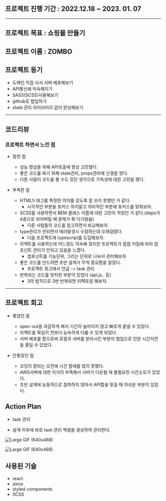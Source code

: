 ## 프로젝트 진행 기간 : 2022.12.18 ~ 2023. 01. 07
---------------------------------------------


## 프로젝트 목표 : 쇼핑몰 만들기
## 프로젝트 이름 : ZOMBO
## 프로젝트 동기
- 도메인 직접 사서 서버 배포해보기
- API통신에 익숙해지기
- SASS(SCSS)사용해보기
- github로 협업하기
- state 관리 라이브러리 없이 완성해보기
-----------------------------------------
## 코드리뷰
### 프로젝트 하면서 느낀 점
- 잘한 점 
  - 성능 향상을 위해 API호출에 항상 고민했다.
  - 좋은 코드를 짜기 위해 state관리, props관리에 신경을 썼다.
  - 다른 사람이 코드를 볼 수도 있단 생각으로 가독성에 대한 고민을 했다.

- 부족한 점
  - HTML5 태그를 특정한 의미를 갖도록 잘 쓰지 못했던 거 같다. 
    + 시각적인 부분을 포커스 하지말고 의미적인 부분에 포커스를 맞춰보자.
  - SCSS를 사용하면서 BEM 클래스 이름에 대한 고민이 적었던 거 같다.(deps가 4층으로 되어버릴 때 문제가 확 다가왔음)
    + 다른 사람들의 코드를 참고하면서 비교해보자
  - type관리가 안되면서 에러발생시 수정하는데 오래걸렸다. 
    + 다음 프로젝트에 typescript를 도입해보자.
  - 리액트를 사용하는데 어느정도 익숙해 졌지만 프로젝트가 점점 커짐에 따라 컴포넌트 관리가 안되고 있음을 느꼈다. 
    + 컴포넌트를 기능단위, 그리는 단위로 나눠서 관리해보자
  - 좋은 코드를 만드려면 초반 설계가 무척 중요함을 알았다. 
    + 프로젝트 회고에서 언급 -> task 관리 
  - 반복되는 코드를 방치한 부분이 있었다 (api.js.. 등) 
    + 3의 법칙으로 3번 반복되면 리펙토링 해보자.

--------------------------------------
## 프로젝트 회고
- 좋았던 점
  - spec-out을 과감하게 해서 기간이 늘어지지 않고 빠르게 끝낼 수 있었다.
  - 리액트를 확실히 전보다 능숙하게 다룰 수 있게 되었다.
  - 서버 배포를 함으로써 로컬과 서버를 분리시킨 부분이 협업으로 인한 시간지연을 줄일 수 있었다.
  
- 안좋았던 점
  - 코딩이 잘되는 오전에 시간 할애를 많이 못했다.
  - AWS서버에 대한 지식이 부족해서 서버가 다운될 때 불필요한 시간소모가 있었다.
  - 초반 설계에 능동적으로 참여하지 않아서 API합을 맞출 때 아쉬운 부분이 있었다.
 
## Action Plan
- task 관리
 + 설계 이후에 바로 task 관리 엑셀을 생성하여 관리한다.
 
 
![Large GIF (640x468)](https://user-images.githubusercontent.com/79697414/213917269-bdad48e2-a598-4e7c-9fd6-c4dc0d85de64.gif)


 ![Large GIF (640x468)](https://user-images.githubusercontent.com/79697414/213917259-6c155097-ce60-4989-a185-791e52209a12.gif)

## 사용된 기술
- react
- axios
- styled-components
- SCSS
